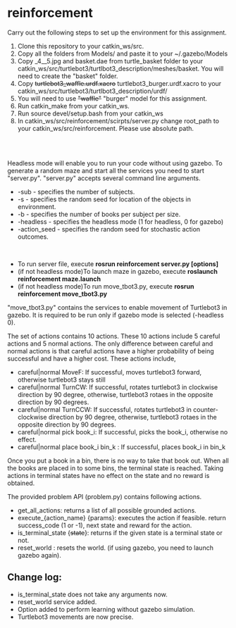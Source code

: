 # reinforcement
Carry out the following steps to set up the environment for this assignment.
<ol>
	<li>Clone this repository to your catkin_ws/src.</li>
	<li>Copy all the folders from Models/ and paste it to your ~/.gazebo/Models </li>
	<li>Copy _4__5.jpg and basket.dae from turtle_basket folder to your catkin_ws/src/turtlebot3/turtlbot3_description/meshes/basket. You will need to create the "basket" folder.</li>
	<li> Copy <strike>turtlebot3_waffle.urdf.xacro</strike> turtlebot3_burger.urdf.xacro to your catkin_ws/src/turtlebot3/turtlbot3_description/urdf/ </li>
	<li> You will need to use <strike>"waffle"</strike> "burger" model for this assignment.</li>
	<li>Run catkin_make from your catkin_ws. </li>
	<li>Run source devel/setup.bash from your catkin_ws</li>
	<li>In catkin_ws/src/reinforcement/scirpts/server.py change root_path to your catkin_ws/src/reinforcement. Please use absolute path.</li>
</ol>
<br>
<br>

Headless mode will enable you to run your code without using gazebo. To generate a random maze and start all the services you need to start "server.py". "server.py" accepts several command line arguments.
<ul>
	<li>-sub - specifies the number of subjects. </li>
	<li>-s - specifies the random seed for location of the objects in environment.</li>
	<li>-b - specifies the number of books per subject per size. </li>
	<li>-headless - specifies the headless mode (1 for headless, 0 for gazebo) </li>
	<li>-action_seed - specifies the random seed for stochastic action outcomes. </li>
</ul>

<br>
<ul>
<li>To run server file, execute <b>rosrun reinforcement server.py [options]</b>
	<li>(if not headless mode)To launch maze in gazebo, execute <b>roslaunch reinforcement maze.launch</b></li>
	<li>(if not headless mode)To run move_tbot3.py, execute <b>rosrun reinforcement move_tbot3.py</b></li>
</ul>

"move_tbot3.py" contains the services to enable movement of Turtlebot3 in gazebo. It is required to be run only if gazebo mode is selected (-headless 0).

The set of actions contains 10 actions. These 10 actions include 5 careful actions and 5 normal actions. The only difference between careful and normal actions is that careful actions have a higher probability of being successful and have a higher cost. These actions include,
<ul>
  <li>careful|normal MoveF: If successful, moves turtlebot3 forward, otherwise turtlebot3 stays still </li>
  <li>careful|normal TurnCW: If successful, rotates turtlebot3 in clockwise direction by 90 degree, otherwise, turtlebot3 rotaes in the opposite direction by 90 degrees. </li>
  <li>careful|normal TurnCCW: If successful, rotates turtlebot3 in counter-clockwise direction by 90 degree, otherwise, turtlebot3 rotaes in the opposite direction by 90 degrees. </li>
  <li>careful|normal pick book_i: If successful, picks the book_i, otherwise no effect. </li>
  <li>careful|normal place book_i bin_k : If successful, places book_i in bin_k </li>
</ul>

Once you put a book in a bin, there is no way to take that book out. When all the books are placed in to some bins, the terminal state is reached. Taking actions in terminal states have no effect on the state and no reward is obtained.

The provided problem API (problem.py) contains following actions.
<ul>
  <li>get_all_actions: returns a list of all possible grounded actions. </li>
  <li>execute_{action_name} {params}: executes the action if feasible. return success_code (1 or -1), next state and reward for the action. </li>
	<li>is_terminal_state {<strike>state</strike>}: returns if the given state is a terminal state or not. </li>
	<li>reset_world : resets the world. (if using gazebo, you need to launch gazebo again). </li>
    </ul>    

<h2>Change log:</h2>
<ul>
	<li>is_terminal_state does not take any arguments now.</li>
	<li>reset_world service added.</li>
	<li>Option added to perform learning without gazebo simulation.</li>
	<li>Turtlebot3 movements are now precise.</li>
</ul>
